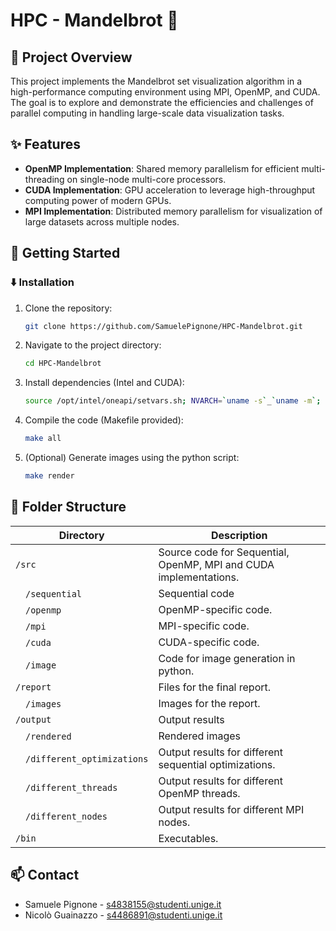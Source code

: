# HPC - Mandelbrot :rocket:

## :book: Project Overview
This project implements the Mandelbrot set visualization algorithm in a high-performance computing environment using MPI, OpenMP, and CUDA. The goal is to explore and demonstrate the efficiencies and challenges of parallel computing in handling large-scale data visualization tasks.

## :sparkles: Features
- **OpenMP Implementation**: Shared memory parallelism for efficient multi-threading on single-node multi-core processors.
- **CUDA Implementation**: GPU acceleration to leverage high-throughput computing power of modern GPUs.
- **MPI Implementation**: Distributed memory parallelism for visualization of large datasets across multiple nodes.

## :wrench: Getting Started
### :arrow_down: Installation
1. Clone the repository:

    ```bash
    git clone https://github.com/SamuelePignone/HPC-Mandelbrot.git
    ```

2. Navigate to the project directory:
    
    ```bash
    cd HPC-Mandelbrot
    ```

3. Install dependencies (Intel and CUDA):

    ```bash
    source /opt/intel/oneapi/setvars.sh; NVARCH=`uname -s`_`uname -m`; export NVARCH; NVCOMPILERS=/opt/nvidia/hpc_sdk; export NVCOMPILERS; MANPATH=$MANPATH:$NVCOMPILERS/$NVARCH/23.7/compilers/man; export MANPATH; PATH=$NVCOMPILERS/$NVARCH/23.7/compilers/bin:$PATH; export PATH;
    ```

4. Compile the code (Makefile provided):

    ```bash
    make all
    ```

5. (Optional) Generate images using the python script:

    ```bash
    make render
    ```

## :file_folder: Folder Structure
| Directory | Description |
|-----------|-------------|
| `/src` | Source code for Sequential, OpenMP, MPI and CUDA implementations. |
| &emsp;`/sequential` | Sequential code |
| &emsp;`/openmp` | OpenMP-specific code. |
| &emsp;`/mpi` | MPI-specific code. |
| &emsp;`/cuda` | CUDA-specific code. |
| &emsp;`/image` | Code for image generation in python. |
| `/report` | Files for the final report. |
| &emsp;`/images` | Images for the report. |
| `/output` | Output results |
| &emsp;`/rendered` | Rendered images |
| &emsp;`/different_optimizations` | Output results for different sequential optimizations. |
| &emsp;`/different_threads` | Output results for different OpenMP threads. |
| &emsp;`/different_nodes` | Output results for different MPI nodes. |
| `/bin` | Executables. |

## :mailbox: Contact
- Samuele Pignone - s4838155@studenti.unige.it
- Nicolò Guainazzo - s4486891@studenti.unige.it